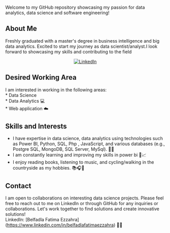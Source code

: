 <p dir="auto"> Welcome to my GitHub repository showcasing my passion for data analytics, data science and software engineering!  </p>



<!-- ABOUT THE PROJECT -->
## About Me


Freshly graduated with a master's degree in business intelligence and big data analytics. Excited to start my journey as data scientist/analyst.I look forward to showcasing my skills and contributing to the field
<i class="bi bi-linkedin"></i>

<p align="center" dir="auto">
<a href="https://www.linkedin.com/in/belfadlafatimaezzahra" rel="nofollow"><img src="https://camo.githubusercontent.com/b8f34c1a4bde4129b54660c74acbec310a60200afceb99785e5afd42950160a5/68747470733a2f2f696d672e736869656c64732e696f2f62616467652f4c696e6b6564496e2d2532333030373742352e7376673f267374796c653d666c617420737175617265266c6f676f3d6c696e6b6564696e266c6f676f436f6c6f723d7768697465" alt="LinkedIn" data-canonical-src="https://img.shields.io/badge/LinkedIn-%230077B5.svg?&amp;style=flat square&amp;logo=linkedin&amp;logoColor=white" style="max-width: 100%;">
</a></p>

## Desired Working Area

<p dir="auto">
I am interested in working in the following areas:<br>
* Data Science <br>
* Data Analytics 💻<br>
* Web application ☁️ <br>
</p>










<!-- USAGE EXAMPLES -->
## Skills and Interests

<p dir="auto">
  <ul dir="auto">
<li>I have expertise in data science, data analytics using technologies such as Power BI, Python, SQL, Php , JavaScript, and various databases (e.g., Postgre SQL, MongoDB, SQL Server, MySql). 💼🔧<br></li>
<li>I am constantly learning and improving my skills in power bi 🌱📈 <br></li>
<li>I enjoy reading books, listening to music, and cycling/walking in the countryside as my hobbies. 📚🎧🚴‍ <br></li>
</ul>
</p>





<!-- CONTACT -->
## Contact
<p dir="auto">
I am open to collaborations on interesting data science projects. Please feel free to reach out to me on LinkedIn or through GitHub for any inquiries or collaborations. Let's work together to find solutions and create innovative solutions!
  <br>
  LinkedIn: [Belfadla Fatima Ezzahra](<a href="https://www.linkedin.com/in/belfadlafatimaezzahra" rel="nofollow">https://www.linkedin.com/in/belfadlafatimaezzahra</a>)  💼🔗
</p>




